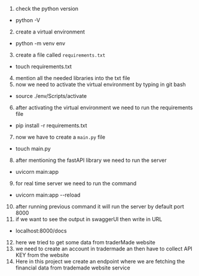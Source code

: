 1. check the python version 
- python -V
2. create a virtual environment
- python -m venv env
3. create a file called `requirements.txt`
- touch requirements.txt
4. mention all the needed libraries into the txt file
5. now we need to activate the virtual environment by typing in git bash
- source ./env/Scripts/activate
6. after activating the virtual environment we need to run the requirements file
- pip install -r requirements.txt
7. now we have to create a `main.py` file
- touch main.py
8. after mentioning the fastAPI library we need to run the server
- uvicorn main:app
9. for real time server we need to run the command
- uvicorn main:app --reload
10. after running previous command it will run the server by default port 8000
11. if we want to see the output in swaggerUI then write in URL
- localhost:8000/docs
12. here we tried to get some data from traderMade website
13. we need to create an account in tradermade an then have to collect API KEY from the website
14. Here in this project we create an endpoint where we are fetching the financial data from trademade website service
